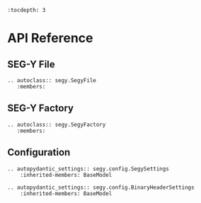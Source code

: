 ```{eval-rst}
:tocdepth: 3
```

# API Reference

## SEG-Y File

```{eval-rst}
.. autoclass:: segy.SegyFile
   :members:
```

## SEG-Y Factory

```{eval-rst}
.. autoclass:: segy.SegyFactory
   :members:
```

## Configuration

```{eval-rst}
.. autopydantic_settings:: segy.config.SegySettings
    :inherited-members: BaseModel
```

```{eval-rst}
.. autopydantic_settings:: segy.config.BinaryHeaderSettings
    :inherited-members: BaseModel
```
